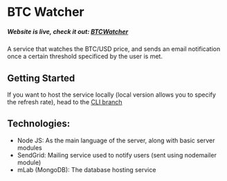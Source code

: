 # BTC Watcher

##### Website is live, check it out: [BTCWatcher](https://btcwatcher.herokuapp.com)

A service that watches the BTC/USD price, and sends an email notification once a certain threshold specificed by the user is met.

## Getting Started


If you want to host the service locally (local version allows you to specify the refresh rate), head to the [CLI branch](https://github.com/AbdullahKady/btc-watcher/tree/cli)

## Technologies: 

* Node JS: As the main language of the server, along with basic server modules
* SendGrid: Mailing service used to notify users (sent using nodemailer module)
* mLab (MongoDB): The database hosting service

